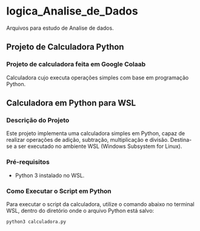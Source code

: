 # logica_Analise_de_Dados
 Arquivos para estudo de Analise de dados.

## Projeto de Calculadora Python

### Projeto de calculadora feita em Google Colaab 

Calculadora cujo executa operações simples com base em programação Python. 



## Calculadora em Python para WSL

### Descrição do Projeto
Este projeto implementa uma calculadora simples em Python, capaz de realizar operações de adição, subtração, multiplicação e divisão. Destina-se a ser executado no ambiente WSL (Windows Subsystem for Linux).

### Pré-requisitos
- Python 3 instalado no WSL.

### Como Executar o Script em Python
Para executar o script da calculadora, utilize o comando abaixo no terminal WSL, dentro do diretório onde o arquivo Python está salvo:

```bash
python3 calculadora.py
